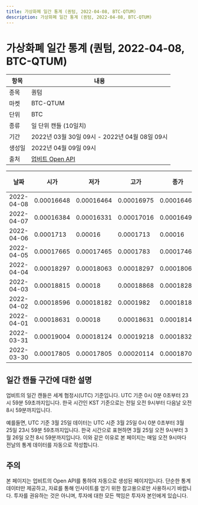 ```yaml
---
title: 가상화폐 일간 통계 (퀀텀, 2022-04-08, BTC-QTUM)
description: 가상화폐 일간 통계 (퀀텀, 2022-04-08, BTC-QTUM)
---
```



가상화폐 일간 통계 (퀀텀, 2022-04-08, BTC-QTUM)
===

|항목|내용|
|--|--|
|종목|퀀텀|
|마켓|BTC-QTUM|
|단위|BTC|
|종류|일 단위 캔들 (10일치)|
|기간|2022년 03월 30일 09시 - 2022년 04월 08일 09시|
|생성일|2022년 04월 09일 09시|
|출처|[업비트 Open API](https://docs.upbit.com)|


|날짜|시가|저가|고가|종가|비고|
|--|--|--|--|--|--|
|2022-04-08|0.00016648|0.00016464|0.00016975|0.00016464|    |
|2022-04-07|0.00016384|0.00016331|0.00017016|0.00016498|    |
|2022-04-06|0.0001713|0.00016|0.0001713|0.00016|    |
|2022-04-05|0.00017665|0.00017465|0.0001783|0.00017465|    |
|2022-04-04|0.00018297|0.00018063|0.00018297|0.00018063|    |
|2022-04-03|0.00018815|0.00018|0.00018868|0.0001828|    |
|2022-04-02|0.00018596|0.00018182|0.0001982|0.00018188|    |
|2022-04-01|0.00018631|0.00018|0.00018631|0.00018141|    |
|2022-03-31|0.00019004|0.00018124|0.00019218|0.00018324|    |
|2022-03-30|0.00017805|0.00017805|0.00020114|0.00018708|    |


일간 캔들 구간에 대한 설명
---


업비트의 일간 캔들은 세계 협정시(UTC) 기준입니다. 
UTC 기준 0시 0분 0초부터 23시 59분 59초까지입니다. 
한국 시간인 KST 기준으로는 전일 오전 9시부터 다음날 오전 8시 59분까지입니다. 


예를들면, UTC 기준 3월 25일 데이터는 UTC 시준 3월 25일 0시 0분 0초부터 3월 25일 23시 59분 59초까지입니다. 
한국 시간으로 표현하면 3월 25일 오전 9시부터 3월 26일 오전 8시 59분까지입니다. 
이와 같은 이유로 본 페이지는 매일 오전 9시마다 전날의 통계 데이터를 자동으로 작성합니다. 


주의
---


본 페이지는 업비트의 Open API를 통하여 자동으로 생성된 페이지입니다. 
단순한 통계 데이터만 제공하고, 자료를 통해 인사이트를 얻기 위한 참고용으로만 사용하시기 바랍니다. 
투자를 권유하는 것은 아니며, 투자에 대한 모든 책임은 투자자 본인에게 있습니다. 
